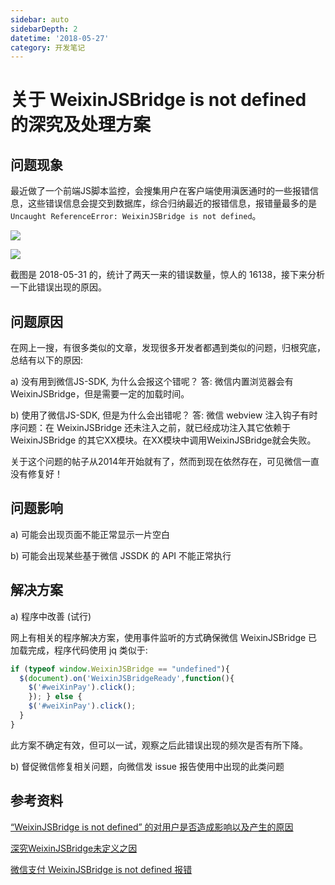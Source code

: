 ```yaml
---
sidebar: auto
sidebarDepth: 2
datetime: '2018-05-27'
category: 开发笔记
---
```



# 关于 WeixinJSBridge is not defined 的深究及处理方案

## 问题现象

最近做了一个前端JS脚本监控，会搜集用户在客户端使用滇医通时的一些报错信息，这些错误信息会提交到数据库，综合归纳最近的报错信息，报错量最多的是 `Uncaught ReferenceError: WeixinJSBridge is not defined`。

![](@/img/error/WeixinJSBridge_01.png)

![](@/img/error/WeixinJSBridge_02.png)

截图是 2018-05-31 的，统计了两天一来的错误数量，惊人的 16138，接下来分析一下此错误出现的原因。



## 问题原因

在网上一搜，有很多类似的文章，发现很多开发者都遇到类似的问题，归根究底，总结有以下的原因:

a) 没有用到微信JS-SDK, 为什么会报这个错呢？
答: 微信内置浏览器会有WeixinJSBridge，但是需要一定的加载时间。

b) 使用了微信JS-SDK, 但是为什么会出错呢？
答: 微信 webview 注入钩子有时序问题：在 WeixinJSBridge 还未注入之前，就已经成功注入其它依赖于 WeixinJSBridge 的其它XX模块。在XX模块中调用WeixinJSBridge就会失败。

关于这个问题的帖子从2014年开始就有了，然而到现在依然存在，可见微信一直没有修复好！



## 问题影响

a) 可能会出现页面不能正常显示一片空白

b) 可能会出现某些基于微信 JSSDK 的 API 不能正常执行



## 解决方案

a) 程序中改善 (试行)

网上有相关的程序解决方案，使用事件监听的方式确保微信 WeixinJSBridge 已加载完成，程序代码使用 jq 类似于:

```js
if (typeof window.WeixinJSBridge == "undefined"){
  $(document).on('WeixinJSBridgeReady',function(){
    $('#weiXinPay').click();
    }); } else {
    $('#weiXinPay').click();
  }
}
```

此方案不确定有效，但可以一试，观察之后此错误出现的频次是否有所下降。


b) 督促微信修复相关问题，向微信发 issue 报告使用中出现的此类问题



## 参考资料

[“WeixinJSBridge is not defined” 的对用户是否造成影响以及产生的原因](https://segmentfault.com/q/1010000008000754)

[深究WeixinJSBridge未定义之因](https://segmentfault.com/a/1190000008408110)

[微信支付 WeixinJSBridge is not defined 报错](https://www.cnblogs.com/ottoman/p/7614419.html)
